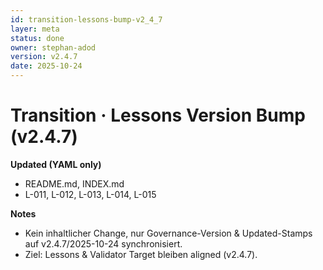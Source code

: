 ```yaml
---
id: transition-lessons-bump-v2_4_7
layer: meta
status: done
owner: stephan-adod
version: v2.4.7
date: 2025-10-24
---
```


# Transition · Lessons Version Bump (v2.4.7)

**Updated (YAML only)**
- README.md, INDEX.md
- L-011, L-012, L-013, L-014, L-015

**Notes**
- Kein inhaltlicher Change, nur Governance-Version & Updated-Stamps auf v2.4.7/2025-10-24 synchronisiert.
- Ziel: Lessons & Validator Target bleiben aligned (v2.4.7).
